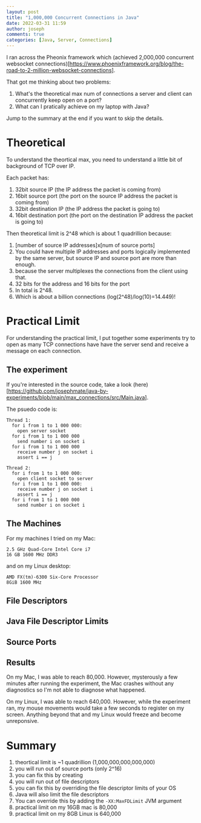 ```yaml
---
layout: post
title: "1,000,000 Concurrent Connections in Java"
date: 2022-03-31 11:59
author: joseph
comments: true
categories: [Java, Server, Connections]
---
```


I ran across the Pheonix framework which (achieved 2,000,000 concurrent websocket connections)[https://www.phoenixframework.org/blog/the-road-to-2-million-websocket-connections].

That got me thinking about two problems:
1. What's the theoretical max num of connections a server and client can concurrently keep open on a port?
2. What can I pratically achieve on my laptop with Java?

Jump to the summary at the end if you want to skip the details.

# Theoretical

To understand the theortical max,
you need to understand a little bit of background of TCP over IP.

Each packet has:
1. 32bit source IP (the IP address the packet is coming from)
2. 16bit source port (the port on the source IP address the packet is coming from)
3. 32bit destination IP (the IP address the packet is going to)
4. 16bit destination port (the port on the destination IP address the packet is
   going to)

Then theoretical limit is 2^48 which is about 1 quadrillion because:

1. [number of source IP addresses]x[num of source ports]
2. You could have multiple IP addresses and ports logically implemented by the
   same server, but source IP and source port are more than enough.
2. because the server multiplexes the connections from the client using that.
3. 32 bits for the address and 16 bits for the port
4. In total is 2^48.
5. Which is about a billion connections (log(2^48)/log(10)=14.449)!

# Practical Limit
For understanding the practical limit, I put together some experiments try to
open as many TCP connections have have the server send and receive a message on
each connection.

## The experiment
If you're interested in the source code, take a look 
(here)[https://github.com/josephmate/java-by-experiments/blob/main/max_connections/src/Main.java].

The psuedo code is:

```
Thread 1:
  for i from 1 to 1 000 000:
    open server socket
  for i from 1 to 1 000 000
    send number i on socket i
  for i from 1 to 1 000 000
    receive number j on socket i
    assert i == j

Thread 2:
  for i from 1 to 1 000 000:
    open client socket to server
  for i from 1 to 1 000 000:
    receive number j on socket i
    assert i == j
  for i from 1 to 1 000 000
    send number i on socket i
```

## The Machines
For my machines I tried on my Mac:
```
2.5 GHz Quad-Core Intel Core i7
16 GB 1600 MHz DDR3
```

and on my Linux desktop:
```
AMD FX(tm)-6300 Six-Core Processor
8GiB 1600 MHz
```

## File Descriptors

## Java File Descriptor Limits

## Source Ports

## Results

On my Mac, I was able to reach 80,000. However, mysterously a few minutes after
running the experiment, the Mac crashes without any diagnostics so I'm not able
to diagnose what happened.

On my Linux, I was able to reach 640,000. However, while the experiment ran, my
mouse movements would take a few seconds to register on my screen. Anything
beyond that and my Linux would freeze and become unreponsive.

# Summary
1. theortical limit is ~1 quadrillion (1,000,000,000,000,000)
2. you will run out of source ports (only 2^16)
3. you can fix this by creating 
4. you will run out of file descriptors
5. you can fix this by overriding the file descriptor limits of your OS
6. Java will also limit the file descriptors
7. You can override this by adding the `-XX:MaxFDLimit` JVM argument
8. practical limit on my 16GB mac is 80,000 
9. practical limit on my 8GB Linux is 640,000

